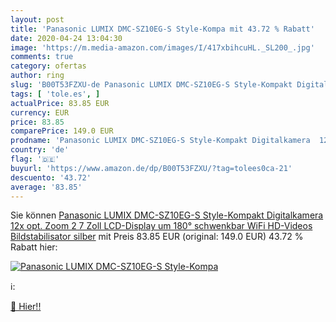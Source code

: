 ```yaml
---
layout: post
title: 'Panasonic LUMIX DMC-SZ10EG-S Style-Kompa mit 43.72 % Rabatt'
date: 2020-04-24 13:04:30
image: 'https://m.media-amazon.com/images/I/417xbihcuHL._SL200_.jpg'
comments: true
category: ofertas
author: ring
slug: 'B00T53FZXU-de Panasonic LUMIX DMC-SZ10EG-S Style-Kompakt Digitalkamera...'
tags: [ 'tole.es', ]
actualPrice: 83.85 EUR
currency: EUR
price: 83.85
comparePrice: 149.0 EUR
prodname: 'Panasonic LUMIX DMC-SZ10EG-S Style-Kompakt Digitalkamera  12x opt. Zoom  2 7 Zoll LCD-Display um 180° schwenkbar WiFi  HD-Videos  Bildstabilisator  silber'
country: 'de'
flag: '🇩🇪'
buyurl: 'https://www.amazon.de/dp/B00T53FZXU/?tag=tolees0ca-21'
descuento: '43.72'
average: '83.85'
---
```


Sie können [Panasonic LUMIX DMC-SZ10EG-S Style-Kompakt Digitalkamera  12x opt. Zoom  2 7 Zoll LCD-Display um 180° schwenkbar WiFi  HD-Videos  Bildstabilisator  silber](https://www.amazon.de/dp/B00T53FZXU/?tag=tolees0ca-21) mit Preis 83.85 EUR (original: 149.0 EUR) 43.72 % Rabatt hier:

[![Panasonic LUMIX DMC-SZ10EG-S Style-Kompa](https://m.media-amazon.com/images/I/417xbihcuHL._SL200_.jpg)](https://www.amazon.de/dp/B00T53FZXU/?tag=tolees0ca-21)

ℹ️:


[🛒 Hier!!](https://www.amazon.de/dp/B00T53FZXU/?tag=tolees0ca-21)
